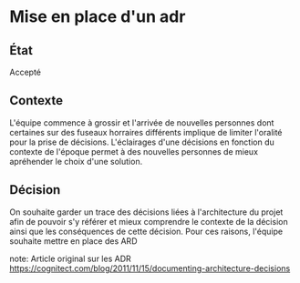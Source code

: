 # Mise en place d'un adr

## État

Accepté

## Contexte

L'équipe commence à grossir et l'arrivée de nouvelles personnes dont certaines
sur des fuseaux horraires différents implique de limiter l'oralité pour la prise
de décisions. L'éclairages d'une décisions en fonction du contexte de l'époque
permet à des nouvelles personnes de mieux apréhender le choix d'une solution.

## Décision

On souhaite garder un trace des décisions liées à l'architecture du projet
afin de pouvoir s'y référer et mieux comprendre le contexte de la décision
ainsi que les conséquences de cette décision.
Pour ces raisons, l'équipe souhaite mettre en place des ARD


note: Article original sur les ADR https://cognitect.com/blog/2011/11/15/documenting-architecture-decisions

